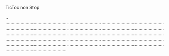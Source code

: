 TicToc non Stop

..
............................................................................................................................................................................................................................................................................................................................................................................................................................................................................................................................................................................................................................................................................................